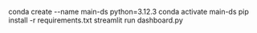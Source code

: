 conda create --name main-ds python=3.12.3
conda activate main-ds
pip install -r requirements.txt
streamlit run dashboard.py